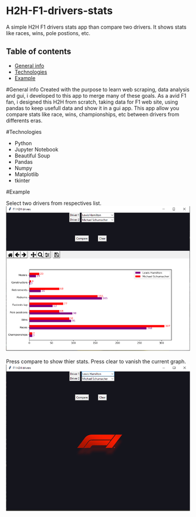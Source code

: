 # H2H-F1-drivers-stats
A simple H2H F1 drivers stats app than compare two drivers. It shows stats like races, wins, pole postions, etc. 

## Table of contents
* [General info](#General-info)
* [Technologies](#Technologies)
* [Example](#Example)

#General info
Created with the purpose to learn web scraping, data analysis and gui, i developed to this app to merge many of these goals.
As a avid F1 fan, i designed this H2H from scratch, taking data for F1 web site, using pandas to keep usefull data and show it in a gui app.
This app allow you compare stats like race, wins, championships, etc between drivers from differents eras.  
  
#Technologies
  * Python
  * Jupyter Notebook
  * Beautiful Soup
  * Pandas
  * Numpy
  * Matplotlib
  * tkinter
  
#Example

Select two drivers from respectives list.
![Algorithm schema](./examples/example1.png)

Press compare to show thier stats. Press clear to vanish the current graph.
![Algorithm schema](./examples/example2.png)

